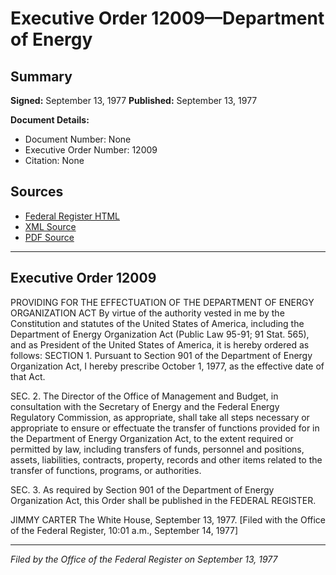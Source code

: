 # Executive Order 12009—Department of Energy

## Summary

**Signed:** September 13, 1977
**Published:** September 13, 1977

**Document Details:**
- Document Number: None
- Executive Order Number: 12009
- Citation: None

## Sources
- [Federal Register HTML](https://www.presidency.ucsb.edu/documents/executive-order-12009-department-energy)
- [XML Source](None)
- [PDF Source](None)

---

## Executive Order 12009

PROVIDING FOR THE EFFECTUATION OF THE DEPARTMENT OF ENERGY ORGANIZATION ACT
By virtue of the authority vested in me by the Constitution and statutes of the United States of America, including the Department of Energy Organization Act (Public Law 95-91; 91 Stat. 565), and as President of the United States of America, it is hereby ordered as follows:
SECTION 1. Pursuant to Section 901 of the Department of Energy Organization Act, I hereby prescribe October 1, 1977, as the effective date of that Act.

SEC. 2. The Director of the Office of Management and Budget, in consultation with the Secretary of Energy and the Federal Energy Regulatory Commission, as appropriate, shall take all steps necessary or appropriate to ensure or effectuate the transfer of functions provided for in the Department of Energy Organization Act, to the extent required or permitted by law, including transfers of funds, personnel and positions, assets, liabilities, contracts, property, records and other items related to the transfer of functions, programs, or authorities.

SEC. 3. As required by Section 901 of the Department of Energy Organization Act, this Order shall be published in the FEDERAL REGISTER.

JIMMY CARTER
The White House,
September 13, 1977.
[Filed with the Office of the Federal Register, 10:01 a.m., September 14, 1977]

---

*Filed by the Office of the Federal Register on September 13, 1977*
